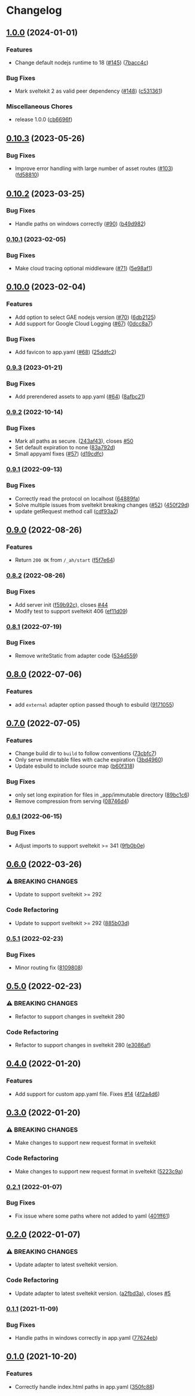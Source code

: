 # Changelog

## [1.0.0](https://github.com/HalfdanJ/svelte-adapter-appengine/compare/v0.10.3...v1.0.0) (2024-01-01)


### Features

* Change default nodejs runtime to 18 ([#145](https://github.com/HalfdanJ/svelte-adapter-appengine/issues/145)) ([7bacc4c](https://github.com/HalfdanJ/svelte-adapter-appengine/commit/7bacc4cd050f7e8f0de8118270911ccad643c5b8))


### Bug Fixes

* Mark sveltekit 2 as valid peer dependency ([#148](https://github.com/HalfdanJ/svelte-adapter-appengine/issues/148)) ([c531361](https://github.com/HalfdanJ/svelte-adapter-appengine/commit/c5313613e2b34ca2e54d10343e171f66f21346e5))


### Miscellaneous Chores

* release 1.0.0 ([cb6696f](https://github.com/HalfdanJ/svelte-adapter-appengine/commit/cb6696fcc7a296ab8c2bdd15acfd71d33aa64768))

## [0.10.3](https://github.com/HalfdanJ/svelte-adapter-appengine/compare/v0.10.2...v0.10.3) (2023-05-26)


### Bug Fixes

* Improve error handling with large number of asset routes ([#103](https://github.com/HalfdanJ/svelte-adapter-appengine/issues/103)) ([fd58810](https://github.com/HalfdanJ/svelte-adapter-appengine/commit/fd5881082dc40dcb8709a56095a3e5c23047022b))

## [0.10.2](https://github.com/HalfdanJ/svelte-adapter-appengine/compare/v0.10.1...v0.10.2) (2023-03-25)


### Bug Fixes

* Handle paths on windows correctly ([#90](https://github.com/HalfdanJ/svelte-adapter-appengine/issues/90)) ([b49d982](https://github.com/HalfdanJ/svelte-adapter-appengine/commit/b49d982491cb81c92f6a6087a6c2df37efcf162a))

### [0.10.1](https://www.github.com/HalfdanJ/svelte-adapter-appengine/compare/v0.10.0...v0.10.1) (2023-02-05)


### Bug Fixes

* Make cloud tracing optional middleware ([#71](https://www.github.com/HalfdanJ/svelte-adapter-appengine/issues/71)) ([5e98af1](https://www.github.com/HalfdanJ/svelte-adapter-appengine/commit/5e98af1adad17a6c5134b997ae33f02236e38006))

## [0.10.0](https://www.github.com/HalfdanJ/svelte-adapter-appengine/compare/v0.9.3...v0.10.0) (2023-02-04)


### Features

* Add option to select GAE nodejs version ([#70](https://www.github.com/HalfdanJ/svelte-adapter-appengine/issues/70)) ([6db2125](https://www.github.com/HalfdanJ/svelte-adapter-appengine/commit/6db21252334f50050ac010a8baf4a12fc678b8a7))
* Add support for Google Cloud Logging ([#67](https://www.github.com/HalfdanJ/svelte-adapter-appengine/issues/67)) ([0dcc8a7](https://www.github.com/HalfdanJ/svelte-adapter-appengine/commit/0dcc8a78cefe44045b46beab755cfab88a86a788))


### Bug Fixes

* Add favicon to app.yaml ([#68](https://www.github.com/HalfdanJ/svelte-adapter-appengine/issues/68)) ([25ddfc2](https://www.github.com/HalfdanJ/svelte-adapter-appengine/commit/25ddfc2bdeb117cc9925c7a543aadf39707ef4ac))

### [0.9.3](https://www.github.com/HalfdanJ/svelte-adapter-appengine/compare/v0.9.2...v0.9.3) (2023-01-21)


### Bug Fixes

* Add prerendered assets to app.yaml ([#64](https://www.github.com/HalfdanJ/svelte-adapter-appengine/issues/64)) ([8afbc21](https://www.github.com/HalfdanJ/svelte-adapter-appengine/commit/8afbc21b039ddf95239bd6184b7db66a6621543c))

### [0.9.2](https://www.github.com/HalfdanJ/svelte-adapter-appengine/compare/v0.9.1...v0.9.2) (2022-10-14)


### Bug Fixes

* Mark all paths as secure. ([243af43](https://www.github.com/HalfdanJ/svelte-adapter-appengine/commit/243af43a3791d273e7bd39e38fd357eab4af6479)), closes [#50](https://www.github.com/HalfdanJ/svelte-adapter-appengine/issues/50)
* Set default expiration to none ([83a792d](https://www.github.com/HalfdanJ/svelte-adapter-appengine/commit/83a792d5a56844b13414d37bf00d0f6cbcd333d8))
* Small appyaml fixes ([#57](https://www.github.com/HalfdanJ/svelte-adapter-appengine/issues/57)) ([d19cdfc](https://www.github.com/HalfdanJ/svelte-adapter-appengine/commit/d19cdfc2e344173000dad25f43be0c5f19868f51))

### [0.9.1](https://www.github.com/HalfdanJ/svelte-adapter-appengine/compare/v0.9.0...v0.9.1) (2022-09-13)


### Bug Fixes

* Correctly read the protocol on localhost ([64889fa](https://www.github.com/HalfdanJ/svelte-adapter-appengine/commit/64889fa1464d5e5aaa64c6b725baef9dd5264d56))
* Solve multiple issues from sveltekit breaking changes ([#52](https://www.github.com/HalfdanJ/svelte-adapter-appengine/issues/52)) ([450f29d](https://www.github.com/HalfdanJ/svelte-adapter-appengine/commit/450f29dcb0e016435c1697cf10560a4b1b27cdc6))
* update getRequest method call ([cdf93a2](https://www.github.com/HalfdanJ/svelte-adapter-appengine/commit/cdf93a21cb80597abb52d8b31c40c804259e559a))

## [0.9.0](https://www.github.com/HalfdanJ/svelte-adapter-appengine/compare/v0.8.2...v0.9.0) (2022-08-26)


### Features

* Return `200 OK` from `/_ah/start` ([f5f7e64](https://www.github.com/HalfdanJ/svelte-adapter-appengine/commit/f5f7e64d3372aa8d3efd91bc98ba6c0a73522de0))

### [0.8.2](https://www.github.com/HalfdanJ/svelte-adapter-appengine/compare/v0.8.1...v0.8.2) (2022-08-26)


### Bug Fixes

* Add server init ([f59b92c](https://www.github.com/HalfdanJ/svelte-adapter-appengine/commit/f59b92c25f8710c9e25586a2d549519be8f416b2)), closes [#44](https://www.github.com/HalfdanJ/svelte-adapter-appengine/issues/44)
* Modify test to support sveltekit 406 ([ef11d09](https://www.github.com/HalfdanJ/svelte-adapter-appengine/commit/ef11d09d0c91045b989ab1a726855282a3c54982))

### [0.8.1](https://www.github.com/HalfdanJ/svelte-adapter-appengine/compare/v0.8.0...v0.8.1) (2022-07-19)


### Bug Fixes

* Remove writeStatic from adapter code ([534d559](https://www.github.com/HalfdanJ/svelte-adapter-appengine/commit/534d55911cc2e5a1a3dfabb125a3198357f8e2f8))

## [0.8.0](https://www.github.com/HalfdanJ/svelte-adapter-appengine/compare/v0.7.0...v0.8.0) (2022-07-06)


### Features

* add `external` adapter option passed though to esbuild ([9171055](https://www.github.com/HalfdanJ/svelte-adapter-appengine/commit/91710558c589ce8276fbf08acf6aa27e0dd36fae))

## [0.7.0](https://www.github.com/HalfdanJ/svelte-adapter-appengine/compare/v0.6.1...v0.7.0) (2022-07-05)


### Features

* Change build dir to `build` to follow conventions ([73cbfc7](https://www.github.com/HalfdanJ/svelte-adapter-appengine/commit/73cbfc741ffaddc0b09bdf2236c4d33e4c4f4a35))
* Only serve immutable files with cache expiration  ([3bd4960](https://www.github.com/HalfdanJ/svelte-adapter-appengine/commit/3bd4960c0db80f30f7588abbfdcecedcf33a5992))
* Update esbuild to include source map ([b60f318](https://www.github.com/HalfdanJ/svelte-adapter-appengine/commit/b60f318efde01d026c80653c0f1a361e8fbaffdb))


### Bug Fixes

* only set long expiration for files in _app/immutable directory ([89bc1c6](https://www.github.com/HalfdanJ/svelte-adapter-appengine/commit/89bc1c6954525415a156e088f52dc868ef6143b3))
* Remove compression from serving ([08746d4](https://www.github.com/HalfdanJ/svelte-adapter-appengine/commit/08746d438409e62e475361b0b73ab1c10129a5a4))

### [0.6.1](https://www.github.com/HalfdanJ/svelte-adapter-appengine/compare/v0.6.0...v0.6.1) (2022-06-15)


### Bug Fixes

* Adjust imports to support sveltekit >= 341 ([9fb0b0e](https://www.github.com/HalfdanJ/svelte-adapter-appengine/commit/9fb0b0e6918e2fd705572258afcdf3f61e162c72))

## [0.6.0](https://www.github.com/HalfdanJ/svelte-adapter-appengine/compare/v0.5.1...v0.6.0) (2022-03-26)


### ⚠ BREAKING CHANGES

* Update to support sveltekit >= 292

### Code Refactoring

* Update to support sveltekit >= 292 ([885b03d](https://www.github.com/HalfdanJ/svelte-adapter-appengine/commit/885b03d2f97378836b6821161480f0a54c43ecd0))

### [0.5.1](https://www.github.com/HalfdanJ/svelte-adapter-appengine/compare/v0.5.0...v0.5.1) (2022-02-23)


### Bug Fixes

* Minor routing fix ([8109808](https://www.github.com/HalfdanJ/svelte-adapter-appengine/commit/8109808462b8f4f8ee58572bbda5bb1b01e7bae4))

## [0.5.0](https://www.github.com/HalfdanJ/svelte-adapter-appengine/compare/v0.4.0...v0.5.0) (2022-02-23)


### ⚠ BREAKING CHANGES

* Refactor to support changes in sveltekit 280

### Code Refactoring

* Refactor to support changes in sveltekit 280 ([e3086af](https://www.github.com/HalfdanJ/svelte-adapter-appengine/commit/e3086af4366d29be1424e974f4936cc39353b05e))

## [0.4.0](https://www.github.com/HalfdanJ/svelte-adapter-appengine/compare/v0.3.0...v0.4.0) (2022-01-20)


### Features

* Add support for custom app.yaml file. Fixes [#14](https://www.github.com/HalfdanJ/svelte-adapter-appengine/issues/14) ([4f2a4d6](https://www.github.com/HalfdanJ/svelte-adapter-appengine/commit/4f2a4d61004e436368e2b5eb1343f99f8ae1eb95))

## [0.3.0](https://www.github.com/HalfdanJ/svelte-adapter-appengine/compare/v0.2.1...v0.3.0) (2022-01-20)


### ⚠ BREAKING CHANGES

* Make changes to support new request format in sveltekit

### Code Refactoring

* Make changes to support new request format in sveltekit ([5223c9a](https://www.github.com/HalfdanJ/svelte-adapter-appengine/commit/5223c9a66e0b31876f61412eb6da96af44fca477))

### [0.2.1](https://www.github.com/HalfdanJ/svelte-adapter-appengine/compare/v0.2.0...v0.2.1) (2022-01-07)


### Bug Fixes

* Fix issue where some paths where not added to yaml ([401ff61](https://www.github.com/HalfdanJ/svelte-adapter-appengine/commit/401ff61606bb3bb2f13cda0ee302cdb1a4027b7e))

## [0.2.0](https://www.github.com/HalfdanJ/svelte-adapter-appengine/compare/v0.1.1...v0.2.0) (2022-01-07)


### ⚠ BREAKING CHANGES

* Update adapter to latest sveltekit version.

### Code Refactoring

* Update adapter to latest sveltekit version. ([a2fbd3a](https://www.github.com/HalfdanJ/svelte-adapter-appengine/commit/a2fbd3a723cc8d28781306ef022ece03e0fac33a)), closes [#5](https://www.github.com/HalfdanJ/svelte-adapter-appengine/issues/5)

### [0.1.1](https://www.github.com/HalfdanJ/svelte-adapter-appengine/compare/v0.1.0...v0.1.1) (2021-11-09)


### Bug Fixes

* Handle paths in windows correctly in app.yaml ([77624eb](https://www.github.com/HalfdanJ/svelte-adapter-appengine/commit/77624eb6d8a70754e495493d49903d048051ab27))

## [0.1.0](https://www.github.com/HalfdanJ/svelte-adapter-appengine/compare/v0.0.1...v0.1.0) (2021-10-20)


### Features

* Correctly handle index.html paths in app.yaml ([350fc88](https://www.github.com/HalfdanJ/svelte-adapter-appengine/commit/350fc883c8f2cfa926b89bfb289b22d87255ee30))
